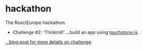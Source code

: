 # hackathon
The ReactEurope hackathon.

- Challenge #2: 'Thinkmill' ...build an app using [touchstone.js](http://touchstonejs.io/).

[...blog post for more details on challenge](https://medium.com/@patcito/hackathon-challenges-are-in-you-can-start-right-now-4905874b0ae2).
